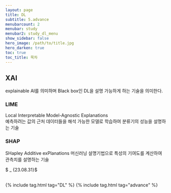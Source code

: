 ```yaml
---
layout: page
title: DL
subtitle: 5.advance
menubarcount: 2
menubar: study
menubar2: study_dl_menu
show_sidebar: false
hero_image: /path/to/title.jpg
hero_darken: true
toc: true
toc_title: 목차
---
```


## XAI
explainable AI를 의미하며 Black box인 DL을 설명 가능하게 하는 기술을 의미한다.

### LIME
Local Interpretable Model-Agnostic Explanations  
예측하려는 값의 근처 데이터들을 해석 가능한 모델로 학습하여 분류기의 성능을 설명하는 기술
### SHAP
SHapley Additive exPlanations
머신러닝 설명기법으로 특성의 기여도를 계산하여 관측치를 설명하는 기술


$ _ {23.08.31}$<br/><br/>



{% include tag.html tag="DL" %}  {% include tag.html tag="advance" %}